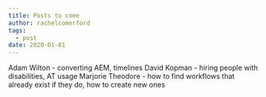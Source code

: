 ```yaml
---
title: Posts to come
author: rachelcomerford
tags:
  - post
date: 2020-01-01
---
```


Adam Wilton - converting AEM, timelines
David Kopman - hiring people with disabilities, AT usage
Marjorie Theodore - how to find workflows that already exist if they do, how to create new ones